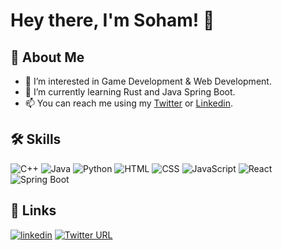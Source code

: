 <!---
Sohamsk/Sohamsk is a ✨ special ✨ repository because its `README.md` (this file) appears on your GitHub profile.
You can click the Preview link to take a look at your changes.
--->

# Hey there, I'm Soham! 👋

## 🚀 About Me
- 👀 I’m interested in Game Development & Web Development.
- 🌱 I’m currently learning Rust and Java Spring Boot.
- 📫 You can reach me using my [Twitter](https://twitter.com/sohamsk02/) or [Linkedin](https://www.linkedin.com/in/sohamsk02/).

## 🛠 Skills
![C++](https://img.shields.io/badge/C%2B%2B-00599C?style=for-the-badge&logo=c%2B%2B&logoColor=white)
![Java](https://img.shields.io/badge/Java-ED8B00?style=for-the-badge&logo=openjdk&logoColor=white)
![Python](https://img.shields.io/badge/Python-3776AB?style=for-the-badge&logo=python&logoColor=white)
![HTML](https://img.shields.io/badge/HTML5-E34F26?style=for-the-badge&logo=html5&logoColor=white) ![CSS](https://img.shields.io/badge/CSS3-1572B6?style=for-the-badge&logo=css3&logoColor=white) ![JavaScript](https://img.shields.io/badge/JavaScript-F7DF1E?style=for-the-badge&logo=JavaScript&logoColor=white)
![React](https://img.shields.io/badge/React-20232A?style=for-the-badge&logo=react&logoColor=61DAFB)![Spring Boot](https://img.shields.io/badge/Spring-6DB33F?style=for-the-badge&logo=spring&logoColor=white)



## 🔗 Links

[![linkedin](https://img.shields.io/badge/linkedin-0A66C2?style=for-the-badge&logo=linkedin&logoColor=white)](https://www.linkedin.com/in/sohamsk02/)
[![Twitter URL](https://img.shields.io/badge/Twitter-1DA1F2?style=for-the-badge&logo=twitter&logoColor=white)](https://twitter.com/sohamsk02/)
<!-- [![Discord Profile](https://img.shields.io/badge/Discord-7289DA?style=for-the-badge&logo=discord&logoColor=white)]() -->
